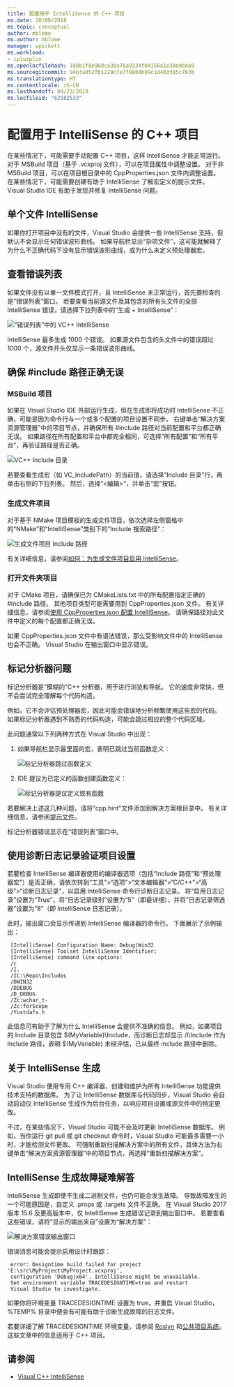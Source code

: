 ```yaml
---
title: 配置用于 IntelliSense 的 C++ 项目
ms.date: 10/08/2018
ms.topic: conceptual
author: mblome
ms.author: mblome
manager: wpickett
ms.workload:
- cplusplus
ms.openlocfilehash: 188b1f8e96dca3ba76a9334f04156a1e30ededa9
ms.sourcegitcommit: 94b3a052fb1229c7e7f8804b09c1d403385c7630
ms.translationtype: HT
ms.contentlocale: zh-CN
ms.lasthandoff: 04/23/2019
ms.locfileid: "62582533"
---
```

# <a name="configure-a-c-project-for-intellisense"></a>配置用于 IntelliSense 的 C++ 项目

在某些情况下，可能需要手动配置 C++ 项目，这样 IntelliSense 才能正常运行。 对于 MSBuild 项目（基于 .vcxproj 文件），可以在项目属性中调整设置。 对于非 MSBuild 项目，可以在项目根目录中的 CppProperties.json 文件内调整设置。 在某些情况下，可能需要创建有助于 IntelliSense 了解宏定义的提示文件。 Visual Studio IDE 有助于发现并修复 IntelliSense 问题。

## <a name="single-file-intellisense"></a>单个文件 IntelliSense

如果你打开项目中没有的文件，Visual Studio 会提供一些 IntelliSense 支持，但默认不会显示任何错误波形曲线。 如果导航栏显示“杂项文件”，这可能就解释了为什么不正确代码下没有显示错误波形曲线，或为什么未定义预处理器宏。

## <a name="check-the-error-list"></a>查看错误列表

如果文件没有以单一文件模式打开，且 IntelliSense 未正常运行，首先要检查的是“错误列表”窗口。 若要查看当前源文件及其包含的所有头文件的全部 IntelliSense 错误，请选择下拉列表中的“生成 + IntelliSense”：

![“错误列表”中的 VC++ IntelliSense](media/vcpp-intellisense-error-list.png)

IntelliSense 最多生成 1000 个错误。 如果源文件包含的头文件中的错误超过 1000 个，源文件开头仅显示一条错误波形曲线。

## <a name="ensure-include-paths-are-correct"></a>确保 #include 路径正确无误

### <a name="msbuild-projects"></a>MSBuild 项目

如果在 Visual Studio IDE 外部运行生成，但在生成即将成功时 IntelliSense 不正确，可能是因为命令行与一个或多个配置的项目设置不同步。 右键单击“解决方案资源管理器”中的项目节点，并确保所有 #include 路径对当前配置和平台都正确无误。 如果路径在所有配置和平台中都完全相同，可选择“所有配置”和“所有平台”，再验证路径是否正确。

![VC++ Include 目录](media/vcpp-intellisense-include-paths.png)

 若要查看生成宏（如 VC_IncludePath）的当前值，请选择“Include 目录”行，再单击右侧的下拉列表。 然后，选择“\<编辑>”，并单击“宏”按钮。

### <a name="makefile-projects"></a>生成文件项目

对于基于 NMake 项目模板的生成文件项目，依次选择左侧窗格中的“NMake”和“IntelliSense”类别下的“Include 搜索路径”：

![生成文件项目 Include 路径](media/vcpp-intellisense-makefile-include-paths.png)

有关详细信息，请参阅[如何：为生成文件项目启用 IntelliSense](/cpp/ide/how-to-enable-intellisense-for-makefile-projects)。

### <a name="open-folder-projects"></a>打开文件夹项目

对于 CMake 项目，请确保已为 CMakeLists.txt 中的所有配置指定正确的 #include 路径。 其他项目类型可能需要用到 CppProperties.json 文件。 有关详细信息，请参阅[使用 CppProperties.json 配置 IntelliSense](/cpp/build/open-folder-projects-cpp#configure-intellisense-and-browsing-hints-with-cpppropertiesjson)。 请确保路径对此文件中定义的每个配置都正确无误。

如果 CppProperties.json 文件中有语法错误，那么受影响文件中的 IntelliSense 也会不正确。 Visual Studio 在输出窗口中显示错误。

## <a name="tag-parser-issues"></a>标记分析器问题

标记分析器是“模糊的”C++ 分析器，用于进行浏览和导航。 它的速度非常快，但不会尝试完全理解每个代码构造。

例如，它不会评估预处理器宏，因此可能会错误地分析频繁使用这些宏的代码。 如果标记分析器遇到不熟悉的代码构造，可能会跳过相应的整个代码区域。

此问题通常以下列两种方式在 Visual Studio 中出现：

1. 如果导航栏显示最里面的宏，表明已跳过当前函数定义：

   ![标记分析器跳过函数定义](media/vcpp-intellisense-tag-parser-macro.png)

1. IDE 提议为已定义的函数创建函数定义：

   ![标记分析器提议定义现有函数](media/vcpp-intellisense-tag-parser-function.png)

若要解决上述这几种问题，请将“cpp.hint”文件添加到解决方案根目录中。 有关详细信息，请参阅[提示文件](/cpp/build/reference/hint-files)。

标记分析器错误显示在“错误列表”窗口中。

## <a name="validate-project-settings-with-diagnostic-logging"></a>使用诊断日志记录验证项目设置

若要检查 IntelliSense 编译器使用的编译器选项（包括“Include 路径”和“预处理器宏”）是否正确，请依次转到“工具”>“选项”>“文本编辑器”>“C/C++”>“高级”>“诊断日志记录”，以启用 IntelliSense 命令行诊断日志记录。 将“启用日志记录”设置为“True”，将“日志记录级别”设置为“5”（即最详细），并将“日志记录筛选器”设置为“8”（即 IntelliSense 日志记录）。

此时，输出窗口会显示传递到 IntelliSense 编译器的命令行。 下面展示了示例输出：

```output
 [IntelliSense] Configuration Name: Debug|Win32
 [IntelliSense] Toolset IntelliSense Identifier:
 [IntelliSense] command line options:
 /c
 /I.
 /IC:\Repo\Includes
 /DWIN32
 /DDEBUG
 /D_DEBUG
 /Zc:wchar_t-
 /Zc:forScope
 /Yustdafx.h
```

此信息可有助于了解为什么 IntelliSense 会提供不准确的信息。 例如，如果项目的 Include 目录包含 $(MyVariable)\Include，而诊断日志却显示 /I\Include 作为 Include 路径，表明 $(MyVariable) 未经评估，已从最终 include 路径中删除。

## <a name="about-the-intellisense-build"></a>关于 IntelliSense 生成

Visual Studio 使用专用 C++ 编译器，创建和维护为所有 IntelliSense 功能提供技术支持的数据库。 为了让 IntelliSense 数据库与代码同步，Visual Studio 会自动启动仅 IntelliSense 生成作为后台任务，以响应项目设置或源文件中的特定更改。

不过，在某些情况下，Visual Studio 可能不会及时更新 IntelliSense 数据库。 例如，当你运行 git pull 或 git checkout 命令时，Visual Studio 可能最多需要一小时，才能检测文件更改。 可强制重新扫描解决方案中的所有文件，具体方法为右键单击“解决方案资源管理器”中的项目节点，再选择“重新扫描解决方案”。

## <a name="troubleshooting-intellisense-build-failures"></a>IntelliSense 生成故障疑难解答

IntelliSense 生成即使不生成二进制文件，也仍可能会发生故障。 导致故障发生的一个可能原因是，自定义 .props 或 .targets 文件不正确。 在 Visual Studio 2017 版本 15.6 及更高版本中，仅 IntelliSense 生成错误记录到输出窗口中。 若要查看这些错误，请将“显示的输出来自”设置为“解决方案”：

![解决方案错误输出窗口](media/vcpp-intellisense-output-window.png)

错误消息可能会提示启用设计时跟踪：

```output
 error: Designtime build failed for project 'E:\src\MyProject\MyProject.vcxproj',
 configuration 'Debug|x64'. IntelliSense might be unavailable.
 Set environment variable TRACEDESIGNTIME=true and restart
 Visual Studio to investigate.
```

如果你将环境变量 TRACEDESIGNTIME 设置为 true，并重启 Visual Studio，%TEMP% 目录中便会有可能有助于诊断生成故障的日志文件。

若要详细了解 TRACEDESIGNTIME 环境变量，请参阅 [Roslyn](https://github.com/dotnet/roslyn/wiki/Diagnosing-Project-System-Build-Errors) 和[公共项目系统](https://github.com/dotnet/project-system/blob/master/docs/design-time-builds.md)。 这些文章中的信息适用于 C++ 项目。

## <a name="see-also"></a>请参阅

- [Visual C++ IntelliSense](visual-cpp-intellisense.md)
